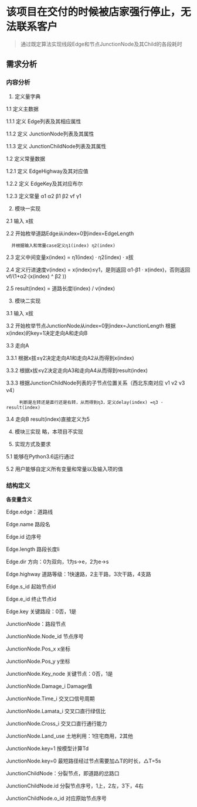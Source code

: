 # 该项目在交付的时候被店家强行停止，无法联系客户

> 
>
> 通过既定算法实现线段Edge和节点JunctionNode及其Child的各段耗时

## 需求分析

### 内容分析

1. 定义量字典

1.1 定义主数据

1.1.1 定义 Edge列表及其相应属性

1.1.2 定义 JunctionNode列表及其属性

1.1.3 定义 JunctionChildNode列表及其属性

1.2 定义常量数据

1.2.1 定义 EdgeHighway及其对应值

1.2.2 定义 EdgeKey及其对应布尔

1.2.3 定义常量 α1 α2 β1 β2 vf γ1




2. 模块一实现

2.1 输入 x拔

2.2 开始枚举道路Edge从index=0到index=EdgeLength

      并根据输入和常量case定义η1(index) η2(index)

2.3 定义中间变量x(index) = η1(index) · η2(index) · x拔

2.4 定义行进速度v(index) = x(index)≤γ1，是则返回 α1-β1 · x(index)，否则返回 vf/(1+α2·(x(index) ^ β2 ))

2.5 result(index) = 道路长度l(index) / v(index)



3. 模块二实现

3.1 输入 x拔

3.2 开始枚举节点JunctionNode从index=0到index=JunctionLength
      根据x(index)的key=1决定走向A和走向B

3.3 走向A

3.3.1 根据x拔≤γ2决定走向A1和走向A2从而得到x(index)

3.3.2 根据x拔≤γ2决定走向A3和走向A4从而得到result(index)

3.3.3 根据JunctionChildNode列表的子节点位置关系（西北东南对应 v1 v2 v3 v4）

         判断是左转还是直行还是右转，从而得到η3，定义delay(index) =η3 · result(index)

3.4 走向B result(index)直接定义为5



4. 模块三实现 略，本项目不实现



5. 实现方式及要求

5.1 能够在Python3.6运行通过

5.2 用户能够自定义所有变量和常量以及输入项的值

### 结构定义
**各变量含义**

Edge.edge：道路线

Edge.name	路段名

Edge.id	边序号

Edge.length	路段长度li

Edge.dir	方向：0为双向，1为s→e，2为e→s

Edge.highway	道路等级：1快速路，2主干路，3次干路，4支路

Edge.s_id	起始节点id

Edge.e_id	终止节点id

Edge.key	关键路段：0否，1是



JunctionNode：路段节点

JunctionNode.Node_id	节点序号

JunctionNode.Pos_x	x坐标

JunctionNode.Pos_y	y坐标

JunctionNode.Key_node	关键节点：0否，1是

JunctionNode.Damage_i	Damage值

JunctionNode.Time_i	交叉口信号周期

JunctionNode.Lamata_i	交叉口直行绿信比

JunctionNode.Cross_i	交叉口直行通行能力

JunctionNode.Land_use	土地利用：1住宅商用，2其他

JunctionNode.key=1	按模型计算Td

JunctionNode.key=0	最短路径经过节点需要加△T的时长，△T=5s




JunctionChildNode：分裂节点，即道路的岔路口

JunctionChildNode.id	分裂节点序号，1上，2左，3下，4右

JunctionChildNode.o_id	对应原始节点序号